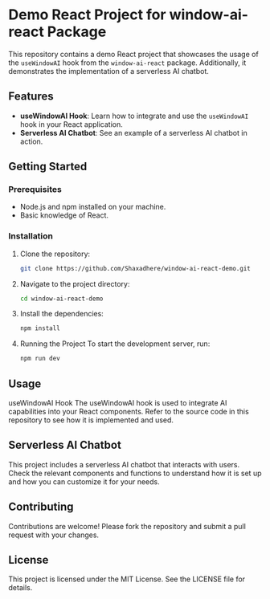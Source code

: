 # Demo React Project for window-ai-react Package

This repository contains a demo React project that showcases the usage of the `useWindowAI` hook from the `window-ai-react` package. Additionally, it demonstrates the implementation of a serverless AI chatbot.

## Features

- **useWindowAI Hook**: Learn how to integrate and use the `useWindowAI` hook in your React application.
- **Serverless AI Chatbot**: See an example of a serverless AI chatbot in action.

## Getting Started

### Prerequisites

- Node.js and npm installed on your machine.
- Basic knowledge of React.

### Installation

1. Clone the repository:
   ```sh
   git clone https://github.com/Shaxadhere/window-ai-react-demo.git
   ```
2. Navigate to the project directory:
    ```sh
    cd window-ai-react-demo
    ```
3. Install the dependencies:
    ```sh
    npm install
    ```
4. Running the Project
To start the development server, run:
    ```sh
    npm run dev
    ```
## Usage
useWindowAI Hook
The useWindowAI hook is used to integrate AI capabilities into your React components. Refer to the source code in this repository to see how it is implemented and used.

## Serverless AI Chatbot
This project includes a serverless AI chatbot that interacts with users. Check the relevant components and functions to understand how it is set up and how you can customize it for your needs.

## Contributing
Contributions are welcome! Please fork the repository and submit a pull request with your changes.

## License
This project is licensed under the MIT License. See the LICENSE file for details.